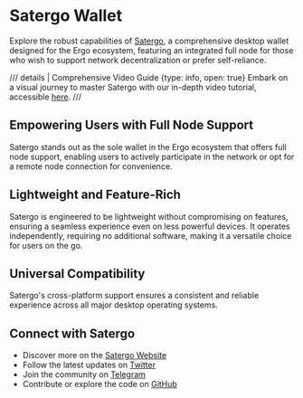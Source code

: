 # Satergo Wallet

Explore the robust capabilities of [Satergo](https://satergo.com/), a comprehensive desktop wallet designed for the Ergo ecosystem, featuring an integrated full node for those who wish to support network decentralization or prefer self-reliance.

/// details | Comprehensive Video Guide
    {type: info, open: true}
Embark on a visual journey to master Satergo with our in-depth video tutorial, accessible [here](https://www.youtube.com/watch?v=68d5_3vkXO4).
///

## Empowering Users with Full Node Support
Satergo stands out as the sole wallet in the Ergo ecosystem that offers full node support, enabling users to actively participate in the network or opt for a remote node connection for convenience.

## Lightweight and Feature-Rich
Satergo is engineered to be lightweight without compromising on features, ensuring a seamless experience even on less powerful devices. It operates independently, requiring no additional software, making it a versatile choice for users on the go.

## Universal Compatibility
Satergo's cross-platform support ensures a consistent and reliable experience across all major desktop operating systems.

## Connect with Satergo
- Discover more on the [Satergo Website](https://satergo.com/)
- Follow the latest updates on [Twitter](https://twitter.com/SatergoWallet)
- Join the community on [Telegram](https://t.me/Satergo)
- Contribute or explore the code on [GitHub](https://github.com/Satergo)
